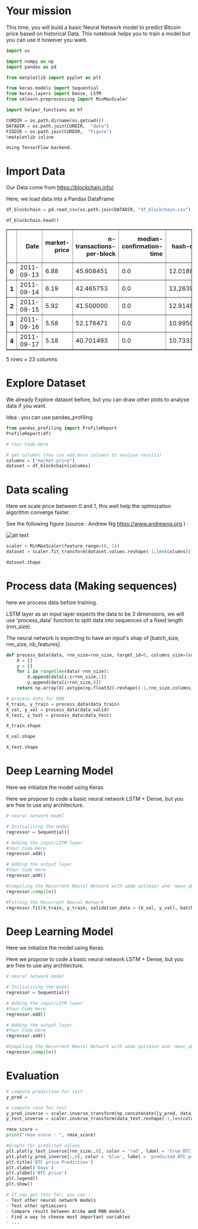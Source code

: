 
# Your mission

This time, you will build a basic Neural Network model to predict Bitcoin price based on historical Data.
This notebook helps you to train a model but you can use it however you want.


```python
import os

import numpy as np
import pandas as pd

from matplotlib import pyplot as plt

from keras.models import Sequential
from keras.layers import Dense, LSTM
from sklearn.preprocessing import MinMaxScaler

import helper_functions as hf

CURDIR = os.path.dirname(os.getcwd())
DATADIR = os.path.join(CURDIR,  "data")
FIGDIR = os.path.join(CURDIR,  "figure")
%matplotlib inline
```

    Using TensorFlow backend.


# Import Data
Our Data come from https://blockchain.info/.

Here, we load data into a Pandas DataFrame


```python
df_blockchain = pd.read_csv(os.path.join(DATADIR, "df_blockchain.csv"), delimiter=";")
```


```python
df_blockchain.head()
```




<div>
<style scoped>
    .dataframe tbody tr th:only-of-type {
        vertical-align: middle;
    }

    .dataframe tbody tr th {
        vertical-align: top;
    }

    .dataframe thead th {
        text-align: right;
    }
</style>
<table border="1" class="dataframe">
  <thead>
    <tr style="text-align: right;">
      <th></th>
      <th>Date</th>
      <th>market-price</th>
      <th>n-transactions-per-block</th>
      <th>median-confirmation-time</th>
      <th>hash-rate</th>
      <th>difficulty</th>
      <th>miners-revenue</th>
      <th>trade-volume</th>
      <th>blocks-size</th>
      <th>avg-block-size</th>
      <th>...</th>
      <th>cost-per-transaction</th>
      <th>n-unique-addresses</th>
      <th>n-transactions</th>
      <th>n-transactions-total</th>
      <th>n-transactions-excluding-popular</th>
      <th>output-volume</th>
      <th>estimated-transaction-volume</th>
      <th>estimated-transaction-volume-usd</th>
      <th>total-bitcoins</th>
      <th>market-cap</th>
    </tr>
  </thead>
  <tbody>
    <tr>
      <th>0</th>
      <td>2011-09-13</td>
      <td>6.88</td>
      <td>45.908451</td>
      <td>0.0</td>
      <td>12.018816</td>
      <td>1.777774e+06</td>
      <td>52318.011503</td>
      <td>0.0</td>
      <td>592.190091</td>
      <td>0.019009</td>
      <td>...</td>
      <td>7.666766</td>
      <td>12622.0</td>
      <td>6519.0</td>
      <td>1497195.0</td>
      <td>6519.0</td>
      <td>358543.612114</td>
      <td>58615.641320</td>
      <td>403275.612279</td>
      <td>7.257416e+06</td>
      <td>5.022014e+07</td>
    </tr>
    <tr>
      <th>1</th>
      <td>2011-09-14</td>
      <td>6.19</td>
      <td>42.465753</td>
      <td>0.0</td>
      <td>13.263925</td>
      <td>1.755425e+06</td>
      <td>48306.468911</td>
      <td>0.0</td>
      <td>594.907367</td>
      <td>0.018007</td>
      <td>...</td>
      <td>7.369408</td>
      <td>12408.0</td>
      <td>6200.0</td>
      <td>1503780.0</td>
      <td>6200.0</td>
      <td>302619.024544</td>
      <td>74521.484625</td>
      <td>461287.989830</td>
      <td>7.264662e+06</td>
      <td>4.540930e+07</td>
    </tr>
    <tr>
      <th>2</th>
      <td>2011-09-15</td>
      <td>5.92</td>
      <td>41.500000</td>
      <td>0.0</td>
      <td>12.914875</td>
      <td>1.755425e+06</td>
      <td>60431.444952</td>
      <td>0.0</td>
      <td>597.554226</td>
      <td>0.018240</td>
      <td>...</td>
      <td>7.333913</td>
      <td>12988.0</td>
      <td>6474.0</td>
      <td>1509972.0</td>
      <td>6474.0</td>
      <td>299226.130646</td>
      <td>79422.402932</td>
      <td>470180.625359</td>
      <td>7.272284e+06</td>
      <td>4.322228e+07</td>
    </tr>
    <tr>
      <th>3</th>
      <td>2011-09-16</td>
      <td>5.58</td>
      <td>52.176471</td>
      <td>0.0</td>
      <td>10.995096</td>
      <td>1.755425e+06</td>
      <td>34345.021913</td>
      <td>0.0</td>
      <td>600.362512</td>
      <td>0.022136</td>
      <td>...</td>
      <td>5.466341</td>
      <td>12059.0</td>
      <td>6209.0</td>
      <td>1516381.0</td>
      <td>6209.0</td>
      <td>674606.861338</td>
      <td>82696.853247</td>
      <td>461448.441118</td>
      <td>7.279040e+06</td>
      <td>4.088136e+07</td>
    </tr>
    <tr>
      <th>4</th>
      <td>2011-09-17</td>
      <td>5.18</td>
      <td>40.701493</td>
      <td>0.0</td>
      <td>10.733308</td>
      <td>1.755425e+06</td>
      <td>36805.913687</td>
      <td>0.0</td>
      <td>602.995510</td>
      <td>0.017116</td>
      <td>...</td>
      <td>6.489054</td>
      <td>10988.0</td>
      <td>5454.0</td>
      <td>1522600.0</td>
      <td>5454.0</td>
      <td>354198.945778</td>
      <td>68238.166521</td>
      <td>353473.702578</td>
      <td>7.285375e+06</td>
      <td>3.801833e+07</td>
    </tr>
  </tbody>
</table>
<p>5 rows × 23 columns</p>
</div>



# Explore Dataset

We already Explore dataset before, but you can draw other plots to analyse data if you want.

Idea : you can use pandas_profiling 

```python
from pandas_profiling import ProfileReport
ProfileReport(df)
```


```python
# Your Code Here
```


```python
# get columns (You can add more columns to analyse results)
columns = ["market-price"]
dataset = df_blockchain[columns]
```

# Data scaling

Here we scale price between 0 and 1, this well help the optimization algorithm converge faster.

See the following figure (source : Andrew Ng https://www.andrewng.org ) :

![alt text](../data/feature-scaling.png "Title")


```python
scaler = MinMaxScaler(feature_range=(0, 1))
dataset = scaler.fit_transform(dataset.values.reshape(-1,len(columns)))
```


```python
dataset.shape
```

# Process data (Making sequences)

here we process data before training.

LSTM layer as an input layer expects the data to be 3 dimensions, we will use 'process_data' function to split data into sequences of a fixed length (rnn_size).

The neural network is expecting to have an input's shap of [batch_size, rnn_size, nb_features]


```python
def process_data(data, rnn_size=rnn_size, target_id=0, columns_size=len(columns)):
    X = []
    y = []
    for i in range(len(data)-rnn_size):
        X.append(data[i:i+rnn_size,:])
        y.append(data[i+rnn_size,0])
    return np.array(X).astype(np.float32).reshape((-1,rnn_size,columns_size)), np.array(y).astype(np.float32)
```


```python
# process data for RNN
X_train, y_train = process_data(data_train)
X_val, y_val = process_data(data_valid)
X_test, y_test = process_data(data_test)
```


```python
X_train.shape
```


```python
X_val.shape
```


```python
X_test.shape
```

# Deep Learning Model

Here we initialize the model using Keras.

Here we propose to code a basic neural network LSTM + Dense, but you are free to use any architecture.


```python
# neural network model

# Initialising the model
regressor = Sequential()

# Adding the input/LSTM layer 
#Your Code Here
regressor.add()

# Adding the output layer
#Your Code Here
regressor.add()

#Compiling the Recurrent Neural Network with adam optimier and 'mean_absolute_error' as loss function
regressor.compile()
```


```python
#Fitting the Recurrent Neural Network
regressor.fit(X_train, y_train, validation_data = (X_val, y_val), batch_size = 32, epochs = 50)
```

# Deep Learning Model

Here we initialize the model using Keras.

Here we propose to code a basic neural network LSTM + Dense, but you are free to use any architecture.


```python
# neural network model

# Initialising the model
regressor = Sequential()

# Adding the input/LSTM layer 
#Your Code Here
regressor.add()

# Adding the output layer
#Your Code Here
regressor.add()

#Compiling the Recurrent Neural Network with adam optimier and 'mean_absolute_error' as loss function
regressor.compile()
```

# Evaluation


```python
# compute prediction for test
y_pred = 
```


```python
# compute rmse for test
y_pred_inverse = scaler.inverse_transform(np.concatenate([y_pred, data_test[-len(y_pred):,1:]], axis=1))
y_test_inverse = scaler.inverse_transform(data_test.reshape(-1,len(columns)))[rnn_size:]

rmse_score = 
print("rmse score : ", rmse_score)
```


```python
#Graphs for predicted values
plt.plot(y_test_inverse[rnn_size:,0], color = 'red', label = 'true BTC price')
plt.plot(y_pred_inverse[:,0], color = 'blue', label = 'predicted BTC price')
plt.title('BTC price Prediction')
plt.xlabel('Days')
plt.ylabel('BTC price')
plt.legend()
plt.show()
```


```python
# If you get this far, you can : 
- Test other neural network models
- Test other optimizers
- Compare result between Arima and RNN models
- Find a way to choose most important variables
- ...
```
